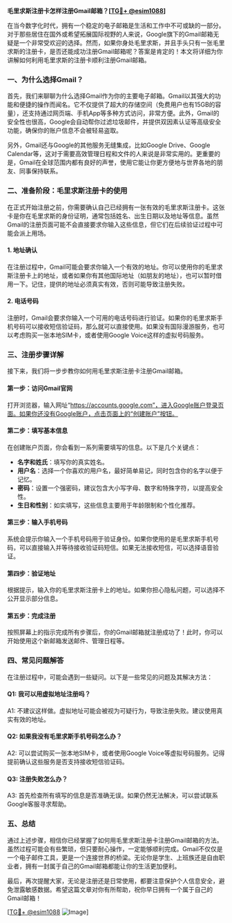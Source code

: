 **毛里求斯注册卡怎样注册Gmail邮箱？[[TG💪+ @esim1088](https://t.me/s/esim1088)]**

在当今数字化时代，拥有一个稳定的电子邮箱是生活和工作中不可或缺的一部分。对于那些居住在国外或希望拓展国际视野的人来说，Google旗下的Gmail邮箱无疑是一个非常受欢迎的选择。然而，如果你身处毛里求斯，并且手头只有一张毛里求斯的注册卡，是否还能成功注册Gmail邮箱呢？答案是肯定的！本文将详细为你讲解如何利用毛里求斯的注册卡顺利注册Gmail邮箱。

### 一、为什么选择Gmail？

首先，我们来聊聊为什么选择Gmail作为你的主要电子邮箱。Gmail以其强大的功能和便捷的操作而闻名。它不仅提供了超大的存储空间（免费用户也有15GB的容量），还支持通过网页端、手机App等多种方式访问，非常方便。此外，Gmail的安全性也很高，Google会自动帮你过滤垃圾邮件，并提供双因素认证等高级安全功能，确保你的账户信息不会被轻易盗取。

另外，Gmail还与Google的其他服务无缝集成，比如Google Drive、Google Calendar等，这对于需要高效管理日程和文件的人来说是非常实用的。更重要的是，Gmail在全球范围内都有良好的声誉，使用它能让你更方便地与世界各地的朋友、同事保持联系。

### 二、准备阶段：毛里求斯注册卡的使用

在正式开始注册之前，你需要确认自己已经拥有一张有效的毛里求斯注册卡。这张卡是你在毛里求斯的身份证明，通常包括姓名、出生日期以及地址等信息。虽然Gmail的注册页面可能不会直接要求你输入这些信息，但它们在后续验证过程中可能会派上用场。

#### 1. **地址确认**
   在注册过程中，Gmail可能会要求你输入一个有效的地址。你可以使用你的毛里求斯注册卡上的地址，或者如果你有其他国际地址（如朋友的地址），也可以暂时借用一下。记住，提供的地址必须真实有效，否则可能导致注册失败。

#### 2. **电话号码**
   注册时，Gmail会要求你输入一个可用的电话号码进行验证。如果你的毛里求斯手机号码可以接收短信验证码，那么就可以直接使用。如果没有国际漫游服务，也可以考虑购买一张本地SIM卡，或者使用Google Voice这样的虚拟号码服务。

### 三、注册步骤详解

接下来，我们将一步步教你如何用毛里求斯注册卡注册Gmail邮箱。

#### 第一步：访问Gmail官网
打开浏览器，输入网址“https://accounts.google.com”，进入Google账户登录页面。如果你还没有Google账户，点击页面上的“创建账户”按钮。

#### 第二步：填写基本信息
在创建账户页面，你会看到一系列需要填写的信息。以下是几个关键点：

- **名字和姓氏**：填写你的真实姓名。
- **用户名**：选择一个你喜欢的用户名，最好简单易记，同时包含你的名字以便于记忆。
- **密码**：设置一个强密码，建议包含大小写字母、数字和特殊字符，以提高安全性。
- **生日和性别**：如实填写，这些信息主要用于年龄限制和个性化推荐。

#### 第三步：输入手机号码
系统会提示你输入一个手机号码用于验证身份。如果你使用的是毛里求斯手机号码，可以直接输入并等待接收验证码短信。如果无法接收短信，可以选择语音验证。

#### 第四步：验证地址
根据提示，输入你的毛里求斯注册卡上的地址。如果你担心隐私问题，可以选择不公开显示部分信息。

#### 第五步：完成注册
按照屏幕上的指示完成所有步骤后，你的Gmail邮箱就注册成功了！此时，你可以开始使用这个新邮箱发送邮件、管理日程等。

### 四、常见问题解答

在注册过程中，可能会遇到一些疑问。以下是一些常见的问题及其解决方法：

#### Q1: 我可以用虚拟地址注册吗？
A1: 不建议这样做。虚拟地址可能会被视为可疑行为，导致注册失败。建议使用真实有效的地址。

#### Q2: 如果我没有毛里求斯手机号码怎么办？
A2: 可以尝试购买一张本地SIM卡，或者使用Google Voice等虚拟号码服务。记得提前确认这些服务是否支持接收短信验证码。

#### Q3: 注册失败怎么办？
A3: 首先检查所有填写的信息是否准确无误。如果仍然无法解决，可以尝试联系Google客服寻求帮助。

### 五、总结

通过上述步骤，相信你已经掌握了如何用毛里求斯注册卡注册Gmail邮箱的方法。虽然过程可能会有些繁琐，但只要耐心操作，一定能够顺利完成。Gmail不仅仅是一个电子邮件工具，更是一个连接世界的桥梁。无论你是学生、上班族还是自由职业者，拥有一封属于自己的Gmail邮箱都能让你的生活更加便利。

最后，再次提醒大家，无论是注册还是日常使用，都要注意保护个人信息安全，避免泄露敏感数据。希望这篇文章对你有所帮助，祝你早日拥有一个属于自己的Gmail邮箱！

[[TG💪+ @esim1088](https://t.me/s/esim1088) ![Image](https://i.postimg.cc/4NQfJmqS/Snipaste-2025-05-13-00-14-12.png)]